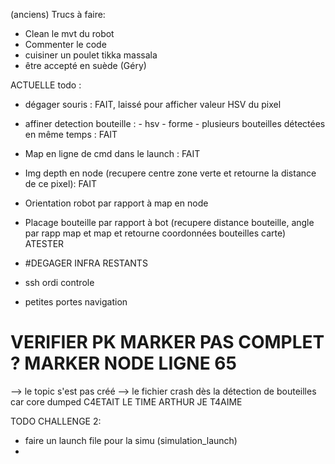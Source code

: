 (anciens) Trucs à faire:
- Clean le mvt du robot 
- Commenter le code
- cuisiner un poulet tikka massala
- être accepté en suède (Géry)



ACTUELLE todo :
- dégager souris : FAIT, laissé pour afficher valeur HSV du pixel
- affiner detection bouteille :
        - hsv
        - forme
        - plusieurs bouteilles détectées en même temps : FAIT

- Map en ligne de cmd dans le launch : FAIT
- Img depth en node (recupere centre zone verte et retourne la distance de ce pixel): FAIT

- Orientation robot par rapport à map en node
- Placage bouteille par rapport à bot (recupere distance bouteille, angle par rapp map et map et retourne coordonnées bouteilles carte) ATESTER

- #DEGAGER INFRA RESTANTS
- ssh ordi controle
- petites portes navigation

# VERIFIER PK MARKER PAS COMPLET ? MARKER NODE LIGNE 65
--> le topic s'est pas créé
--> le fichier crash dès la détection de bouteilles car core dumped
C4ETAIT LE TIME ARTHUR JE T4AIME



TODO CHALLENGE 2:
- faire un launch file pour la simu (simulation_launch)
- 

